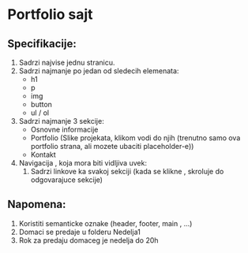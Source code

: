 # Portfolio sajt

## Specifikacije:

1. Sadrzi najvise jednu stranicu.
2. Sadrzi najmanje po jedan od sledecih elemenata:
    * h1
    * p
    * img
    * button
    * ul / ol
3. Sadrzi najmanje 3 sekcije:
    * Osnovne informacije
    * Portfolio (Slike projekata, klikom vodi do njih (trenutno samo ova portfolio strana, ali mozete ubaciti placeholder-e))
    * Kontakt
4. Navigacija , koja mora biti vidljiva uvek: 
    1. Sadrzi linkove ka svakoj sekciji (kada se klikne , skroluje do odgovarajuce sekcije)

## Napomena: 
1. Koristiti semanticke oznake (header, footer, main , ...)
2. Domaci se predaje u folderu Nedelja1
3. Rok za predaju domaceg je nedelja do 20h